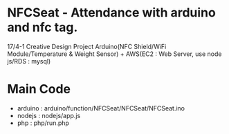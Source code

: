 # NFCSeat - Attendance with arduino and nfc tag.
17/4-1 Creative Design Project
Arduino(NFC Shield/WiFi Module/Temperature & Weight Sensor) + AWS(EC2 : Web Server, use node js/RDS : mysql)


# Main Code
- arduino : arduino/function/NFCSeat/NFCSeat/NFCSeat.ino
- nodejs : nodejs/app.js
- php : php/run.php
